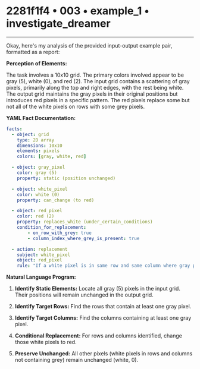 # 2281f1f4 • 003 • example_1 • investigate_dreamer

---
Okay, here's my analysis of the provided input-output example pair, formatted as a report:

**Perception of Elements:**

The task involves a 10x10 grid. The primary colors involved appear to be gray (5), white (0), and red (2). The input grid contains a scattering of gray pixels, primarily along the top and right edges, with the rest being white. The output grid maintains the gray pixels in their original positions but introduces red pixels in a specific pattern. The red pixels replace some but not all of the white pixels on rows with some grey pixels.

**YAML Fact Documentation:**



```yaml
facts:
  - object: grid
    type: 2D array
    dimensions: 10x10
    elements: pixels
    colors: [gray, white, red]

  - object: gray_pixel
    color: gray (5)
    property: static (position unchanged)

  - object: white_pixel
    color: white (0)
    property: can_change (to red)

  - object: red_pixel
    color: red (2)
    property: replaces_white (under_certain_conditions)
    condition_for_replacement:
        - on_row_with_grey: true
        - column_index_where_grey_is_present: true

  - action: replacement
    subject: white_pixel
    object: red_pixel
    rule: "If a white pixel is in same row and same column where gray pixels present, change it to red"
```



**Natural Language Program:**

1.  **Identify Static Elements:** Locate all gray (5) pixels in the input grid. Their positions will remain unchanged in the output grid.

2.  **Identify Target Rows:** Find the rows that contain at least one gray pixel.

3.  **Identify Target Columns:** Find the columns containing at least one gray pixel.

4. **Conditional Replacement:** For rows and columns identified, change those white pixels to red.

5.  **Preserve Unchanged:** All other pixels (white pixels in rows and columns not containing grey) remain unchanged (white, 0).

